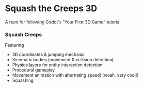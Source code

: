 # Squash the Creeps 3D
A repo for following Godot's "Your First 3D Game" tutorial
### Squash Creeps
Featuring 
 - 3D coordinates & jumping mechanic
 - Kinematic bodies (movement & collision detection)
 - Physics layers for entity interaction detection
 - Procedural gameplay
 - Movement animation with alternating speed! (woah, very cool!)
 - Squashing
